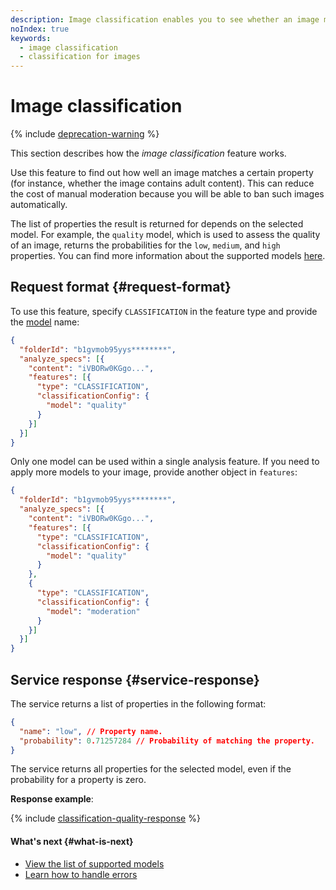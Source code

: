```yaml
---
description: Image classification enables you to see whether an image matches a certain property (for instance, contains adult content). This can reduce the cost of manual moderation because you will be able to ban such images automatically.
noIndex: true
keywords:
  - image classification
  - classification for images
---
```


# Image classification

{% include [deprecation-warning](../../../_includes/vision/deprecation-warning.md) %}

This section describes how the _image classification_ feature works.

Use this feature to find out how well an image matches a certain property (for instance, whether the image contains adult content). This can reduce the cost of manual moderation because you will be able to ban such images automatically.

The list of properties the result is returned for depends on the selected model. For example, the `quality` model, which is used to assess the quality of an image, returns the probabilities for the `low`, `medium`, and `high` properties. You can find more information about the supported models [here](supported-models.md).

## Request format {#request-format}

To use this feature, specify `CLASSIFICATION` in the feature type and provide the [model](supported-models.md) name:

```json
{
  "folderId": "b1gvmob95yys********",
  "analyze_specs": [{
    "content": "iVBORw0KGgo...",
    "features": [{
      "type": "CLASSIFICATION",
      "classificationConfig": {
        "model": "quality"
      }
    }]
  }]
}
```

Only one model can be used within a single analysis feature. If you need to apply more models to your image, provide another object in `features`:

```json
{
  "folderId": "b1gvmob95yys********",
  "analyze_specs": [{
    "content": "iVBORw0KGgo...",
    "features": [{
      "type": "CLASSIFICATION",
      "classificationConfig": {
        "model": "quality"
      }
    },
    {
      "type": "CLASSIFICATION",
      "classificationConfig": {
        "model": "moderation"
      }
    }]
  }]
}
```

## Service response {#service-response}

The service returns a list of properties in the following format:

```json
{
  "name": "low", // Property name.
  "probability": 0.71257284 // Probability of matching the property.
}
```

The service returns all properties for the selected model, even if the probability for a property is zero.

**Response example**:

{% include [classification-quality-response](../../../_includes/vision/classification-quality-response.md) %}

#### What's next {#what-is-next}

* [View the list of supported models](supported-models.md)
* [Learn how to handle errors](../../api-ref/errors-handling.md)
